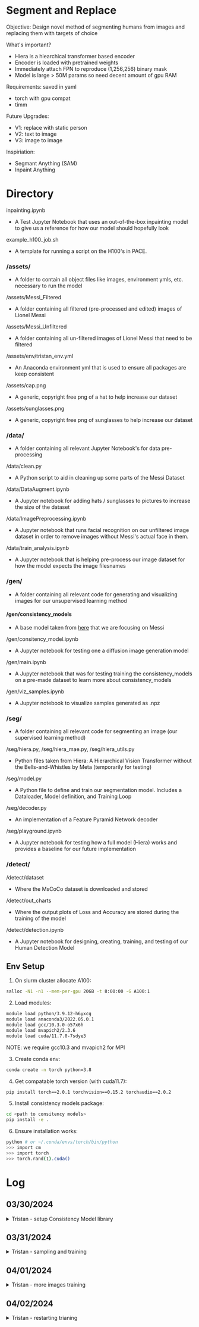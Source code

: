 # Segment and Replace

Objective: Design novel method of segmenting humans from images and replacing them with targets of choice

What's important?
- Hiera is a hiearchical transformer based encoder
- Encoder is loaded with pretrained weights
- Immediately attach FPN to reproduce (1,256,256) binary mask
- Model is large > 50M params so need decent amount of gpu RAM

Requirements: saved in yaml
* torch with gpu compat
* timm

Future Upgrades:
* V1: replace with static person
* V2: text to image
* V3: image to image

Inspiriation:
- Segmant Anything (SAM)
- Inpaint Anything

# Directory

inpainting.ipynb 
 - A Test Jupyter Notebook that uses an out-of-the-box inpainting model to give us a reference for how our model should hopefully look

example_h100_job.sh
 - A template for running a script on the H100's in PACE.

### /assets/
 - A folder to contain all object files like images, environment ymls, etc. necessary to run the model

/assets/Messi_Filtered
 - A folder containing all filtered (pre-processed and edited) images of Lionel Messi

/assets/Messi_Unfiltered
 - A folder containing all un-filtered images of Lionel Messi that need to be filtered

/assets/env/tristan_env.yml 
 - An Anaconda environment yml that is used to ensure all packages are keep consistent

/assets/cap.png
 - A generic, copyright free png of a hat to help increase our dataset 

/assets/sunglasses.png
 - A generic, copyright free png of sunglasses to help increase our dataset

### /data/
 - A folder containing all relevant Jupyter Notebook's for data pre-processing

/data/clean.py
 - A Python script to aid in cleaning up some parts of the Messi Dataset

/data/DataAugment.ipynb
 - A Jupyter notebook for adding hats / sunglasses to pictures to increase the size of the dataset

/data/ImagePreprocessing.ipynb
 - A Jupyter notebook that runs facial recognition on our unfiltered image dataset in order to remove images without Messi's actual face in them.

/data/train_analysis.ipynb
 - A Jupyter notebook that is helping pre-process our image dataset for how the model expects the image filesnames

### /gen/
 - A folder containing all relevant code for generating and visualizing images for our unsupervised learning method

#### /gen/consistency_models
 - A base model taken from [here](https://arxiv.org/abs/2303.01469) that we are focusing on Messi

/gen/consitency_model.ipynb 
 - A Jupyter notebook for testing one a diffusion image generation model

/gen/main.ipynb 
 - A Jupyter notebook that was for testing training the consistency_models on a pre-made dataset to learn more about consistency_models

/gen/viz_samples.ipynb
 - A Jupyter notebook to visualize samples generated as .npz

### /seg/
 - A folder containing all relevant code for segmenting an image (our supervised learning method)

/seg/hiera.py, /seg/hiera_mae.py, /seg/hiera_utils.py
 - Python files taken from Hiera: A Hierarchical Vision Transformer without the Bells-and-Whistles by Meta (temporarily for testing)

/seg/model.py
 - A Python file to define and train our segmentation model. Includes a Dataloader, Model definition, and Training Loop

/seg/decoder.py
 - An implementation of a Feature Pyramid Network decoder

/seg/playground.ipynb
 - A Jupyter notebook for testing how a full model (Hiera) works and provides a baseline for our future implementation

### /detect/

/detect/dataset
 - Where the MsCoCo dataset is downloaded and stored

/detect/out_charts
 - Where the output plots of Loss and Accuracy are stored during the training of the model

/detect/detection.ipynb
 - A Jupyter notebook for designing, creating, training, and testing of our Human Detection Model


## Env Setup

1. On slurm cluster allocate A100:
```sh
salloc -N1 -n1 --mem-per-gpu 20GB -t 8:00:00 -G A100:1
```

2. Load modules:
```sh
module load python/3.9.12-h6yxcg
module load anaconda3/2022.05.0.1
module load gcc/10.3.0-o57x6h
module load mvapich2/2.3.6
module load cuda/11.7.0-7sdye3
```
NOTE: we require gcc10.3 and mvapich2 for MPI

3. Create conda env:
```sh
conda create -n torch python=3.8
```

4. Get compatable torch version (with cuda11.7):
```sh
pip install torch==2.0.1 torchvision==0.15.2 torchaudio==2.0.2
```

5. Install consistency models package:
```sh
cd <path to consitency models>
pip install -e .
```

6. Ensure installation works:
```sh
python # or ~/.conda/envs/torch/bin/python
>>> import cm
>>> import torch
>>> torch.rand(1).cuda()
```

# Log

## 03/30/2024

<details><summary>Tristan - setup Consistency Model library</summary>


Using openais consitency model library

Why? Don't want to worry about removing latent text vector entanglement from stable diffusion models. 

Having text embedding is a crutial component of latent diffuion models, so even if I implemented the Unet structure and pretrained-weights, I'm not confident the model would generate what we want.

Need mpi4py arch to make library work because the training is designed to be distributed. mpi4py requires mpi compiler which isn't compat with gcc12, so I had to revert to 10.3 if I want it to work which renders all previously installed packages useless.

Then lots of pace-quota exceeded issues when holding two envs at once.

</details>

## 03/31/2024

<details><summary>Tristan - sampling and training</summary>


Training Details:
- Only 162 images of Messi so far
- 2 nodes, four threads, 4 A100's
- Documentation on using MPI jobs on pace-ice found [here](https://gatech.service-now.com/technology?id=kb_article_view&sysparm_article=KB0042096#mpi-jobs)
- 100k steps, saved every 5k
- bs = 64, lr = 0.001

</details>

## 04/01/2024

<details><summary>Tristan - more images training</summary>


Training Details:
- Adarsh and Bijan got an additional 1k images from internet
- data naming scheme is: 0_<data_creator><sample_number>.jpg
- 1 nodes, 1 threads, 1 A100's
- changed save step to 500 and resumed from checkpoint 5k
- decreased learning rate to 0.0001
- still only ran for 500 iteraitons before nan losses found

Many many out of memory issues:
- increased GPU mem allocation to 80gb
- torch.cuda.empty_cache() after every checkpoint loaded
- max_split_size = 256 (not sure what this means)
- created a eddiscussion post for some aid on how to manage large models
- model takes like 40G

TODO:
- Going to relaunch training from scratch with lower learning rate to start
- Investigate how to normalize these images
    - find mean and std dev of dataset (going to be different from imagenet)
- Fix multiGPU issue

</details>

## 04/02/2024

<details><summary>Tristan - restarting trianing</summary>


Training Details:



</details>
